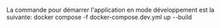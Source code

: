 La commande pour démarrer l'application en mode développement est la suivante:
docker compose -f docker-compose.dev.yml up --build
